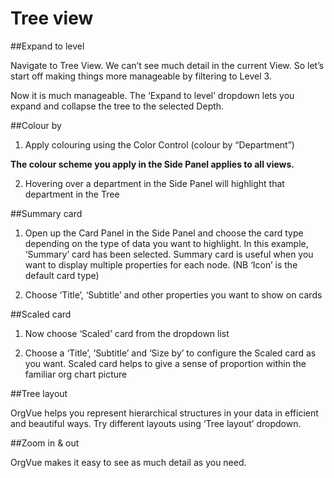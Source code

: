 # Tree view

##Expand to level

Navigate to Tree View. We can’t see much detail in the current View. So let’s start off making things more manageable by filtering to Level 3.

Now it is much manageable. The ‘Expand to level’ dropdown lets you expand and collapse the tree to the selected Depth.

##Colour by

1) Apply colouring using the Color Control (colour by “Department”)

**The colour scheme you apply in the Side Panel applies to all views.**

2) Hovering over a department in the Side Panel will highlight that department in the Tree

##Summary card

1) Open up the Card Panel in the Side Panel and choose the card type depending on the type of data you want to highlight. In this example, ‘Summary’ card has been selected. Summary card is useful when you want to display multiple properties for each node. (NB ‘Icon’ is the default card type)

2) Choose ‘Title’, ‘Subtitle’ and other properties you want to show on cards

##Scaled card

1) Now choose ‘Scaled’ card from the dropdown list

2) Choose a ‘Title’, ‘Subtitle’ and ‘Size by’ to configure the Scaled card as you want. Scaled card helps to give a sense of proportion within the familiar org chart picture

##Tree layout

OrgVue helps you represent hierarchical structures in your data in efficient and beautiful ways. Try different layouts using ‘Tree layout’ dropdown.

##Zoom in & out

OrgVue makes it easy to see as much detail as you need.
